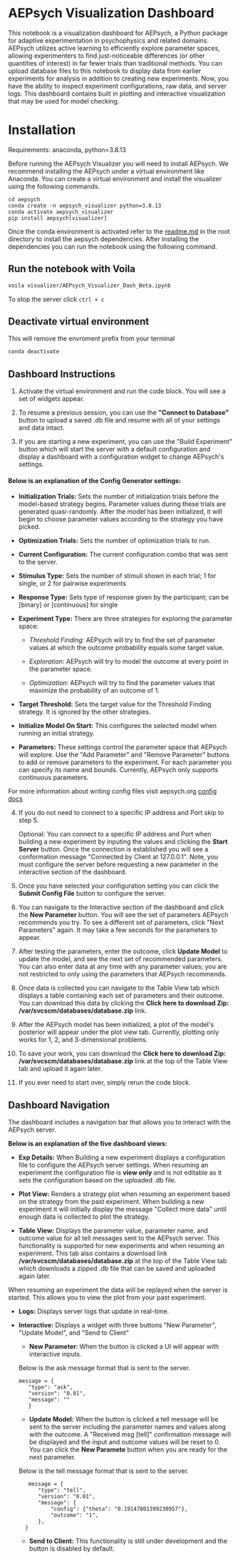 # AEPsych Visualization Dashboard

This notebook is a visualization dashboard for AEPsych, a Python package for adaptive experimentation in psychophysics and related domains. AEPsych utilizes active learning to efficiently explore parameter spaces, allowing experimenters to find just-noticeable differences (or other quantities of interest) in far fewer trials than traditional methods. You can upload database files to this notebook to display data from earlier experiments for analysis in addition to creating new experiments. Now, you have the ability to inspect experiment configurations, raw data, and server logs. This dashboard contains built in plotting and interactive visualization that may be used for model checking.

# Installation

Requirements: anaconda, python=3.8.13

Before running the AEPsych Visualizer you will need to install AEPsych. We recommend installing the AEPsych under a virtual environment like Anaconda. You can create a virtual environment and install the visualizer using the following commands.

```
cd aepsych
conda create -n aepsych_visualizer python=3.8.13
conda activate aepsych_visualizer
pip install aepsych[visualizer]
```

Once the conda environment is activated refer to the [readme.md](https://github.com/facebookresearch/aepsych#:~:text=pip%20install%20%2Dr%20requirements.txt%0Apip%20install%20%2De%20.) in the root directory to install the aepsych dependencies. After installing the dependencies you can run the notebook using the following command.

## Run the notebook with Voila

```bash
voila visualizer/AEPsych_Visualizer_Dash_Beta.ipynb
```

To stop the server click `ctrl + c`

## Deactivate virtual environment

This will remove the envroment prefix from your terminal

```bash
conda deactivate
```

## Dashboard Instructions

1) Activate the virtual environment and run the code block. You will see a set of widgets appear.

2) To resume a previous session, you can use the **"Connect to Database"** button to upload a saved .db
file and resume with all of your settings and data intact.

3) If you are starting a new experiment, you can use the "Build Experiment" button which will start the
server with a default configuration and display a dashboard with a configuration widget to change AEPsych's settings.

#### Below is an explanation of the Config Generator settings:

- **Initialization Trials:** Sets the number of initialization trials before the model-based strategy begins.
Parameter values during these trials are generated quasi-randomly. After the model has been initialized, it will
begin to choose parameter values according to the strategy you have picked.

- **Optimization Trials:** Sets the number of optimization trials to run.

- **Current Configuration:** The current configuration combo that was sent to the server.

- **Stimulus Type:** Sets the number of stimuli shown in each trial; 1 for single, or 2 for pairwise experiments

- **Response Type:** Sets type of response given by the participant; can be [binary] or [continuous] for single

- **Experiment Type:** There are three strategies for exploring the parameter space:

   - *Threshold Finding:* AEPsych will try to find the set of parameter values at which the outcome probability
   equals some target value.

   - *Exploration:* AEPsych will try to model the outcome at every point in the parameter space.

   - *Optimization:* AEPsych will try to find the parameter values that maximize the probability of an outcome of 1.

- **Target Threshold:** Sets the target value for the Threshold Finding strategy. It is ignored by the other strategies.

- **Initialize Model On Start:** This configures the selected model when running an initial strategy.

- **Parameters:** These settings control the parameter space that AEPsych will explore.
Use the "Add Parameter" and "Remove Parameter" buttons to add or remove parameters to the experiment. For each
parameter you can specify its name and bounds. Currently, AEPsych only supports continuous parameters.


For more information about writing config files visit aepsych.org [config docs](https://aepsych.org/docs/configs)

4) If you do not need to connect to a specific IP address and Port skip to step 5.

   Optional: You can connect to a specific IP address and Port when building a new experiment by inputing the values and clicking the **Start Server** button. Once the connection is established you will see a conformation message "Connected by Client at 127.0.0.1". Note, you must configure the server before requesting a new parameter in the interactive section of the dashboard.

5) Once you have selected your configuration setting you can click the **Submit Config File** button to configure the server.


6) You can navigate to the Interactive section of the dashboard and click the **New Parameter** button. You will see the set of parameters AEPsych recommends you try. To see a different set of parameters, click "Next Parameters" again. It may take a few seconds for the parameters to appear.

7) After testing the parameters, enter the outcome, click **Update Model** to update the model, and see the next set of recommended parameters. You can also enter data at any time with any parameter values; you are not restricted to only using the parameters that AEPsych recommends.

8) Once data is collected you can navigate to the Table View tab which displays a table containing each set of parameters and their outcome. You can download this data by clicking the **Click here to download Zip: /var/svcscm/databases/database.zip** link.

9) After the AEPsych model has been initialized, a plot of the model's posterior will appear under the plot view tab. Currently, plotting only works for 1, 2, and 3-dimensional problems.

10) To save your work, you can download the **Click here to download Zip: /var/svcscm/databases/database.zip** link at the top of the Table View tab and upload it again later.

11) If you ever need to start over, simply rerun the code block.

## Dashboard Navigation

The dashboard includes a navigation bar that allows you to interact with the AEPsych server.

**Below is an explanation of the five dashboard views:**

   - **Exp Details:** When Building a new experiment displays a configuration file to configure the AEPsych server settings. When resuming an experiment the configuration file is **view only** and is not editable as it sets the configuration based on the uploaded .db file.

   - **Plot View:** Renders a strategy plot when resuming an experiment based on the strategy from the past experiment. When building a new experiment it will initially display the message "Collect more data" until enough data is collected to plot the strategy.

   - **Table View:** Displays the parameter value, parameter name, and outcome value for all tell messages sent to the AEPsych server. This functionality is supported for new experiments and when resuming an experiment. This tab also contains a download link **/var/svcscm/databases/database.zip** at the top of the Table View tab which downloads a zipped .db file that can be saved and uploaded again later.

   When resuming an experiment the data will be replayed when the server is started. This allows you to view the plot from your past experiment.

   - **Logs:** Displays server logs that update in real-time.

   - **Interactive:** Displays a widget with three buttons "New Parameter", "Update Model", and "Send to Client"
      - **New Parameter**: When the button is clicked a UI will appear with interactive inputs.

      Below is the ask message format that is sent to the server.
      ```
      message = {
         "type": "ask",
         "version": "0.01",
         "message": ""
         }
      ```

      - **Update Model:** When the button is clicked a tell message will be sent to the server including the parameter names and values along with the outcome. A "Received msg [tell]" confirmation message will be displayed and the input and outcome values will be reset to 0.
      You can click the **New Paramete** button when you are ready for the next parameter.

      Below is the tell message format that is sent to the server.
      ```
         message = {
            "type": "tell",
            "version": "0.01",
            "message": {
                "config": {"theta": "0.19147801399230957"},
                "outcome": "1",
            },
        }
      ```

      - **Send to Client:** This functionality is still under development and the button is disabled by default.

